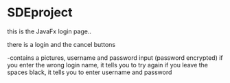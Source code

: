 # SDEproject
this is the JavaFx login page..

there is a login and the cancel buttons

-contains a pictures, username and password input (password encrypted)
if you enter the wrong login name, it tells you to try again
if you leave the spaces black, it tells you to enter username and password
